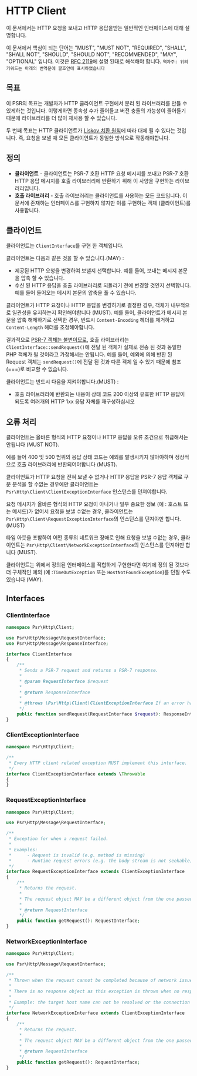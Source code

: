HTTP Client
===========

이 문서에서는 HTTP 요청을 보내고 HTTP 응답을받는 일반적인 인터페이스에 대해 설명합니다.

이 문서에서 핵심이 되는 단어는 "MUST", "MUST NOT", "REQUIRED", "SHALL", "SHALL NOT", "SHOULD", "SHOULD NOT", "RECOMMENDED", "MAY", "OPTIONAL" 입니다. 
이것은 [RFC 2119](http://tools.ietf.org/html/rfc2119)에 설명 된대로 해석해야 합니다.
`역자주: 위의 키워드는 아래의 번역문에 괄호안에 표시하였습니다`

## 목표

이 PSR의 목표는 개발자가 HTTP 클라이언트 구현에서 분리 된 라이브러리를 만들 수있게하는 것입니다.
이렇게하면 종속성 수가 줄어들고 버전 충돌의 가능성이 줄어들기 때문에 라이브러리를 더 많이 재사용 할 수 있습니다.

두 번째 목표는 HTTP 클라이언트가 [Liskov 치환 원칙][Liskov]에 따라 대체 될 수 있다는 것입니다.
즉, 요청을 보낼 때 모든 클라이언트가 동일한 방식으로 작동해야합니다.

## 정의

* **클라이언트** - 클라이언트는 PSR-7 호환 HTTP 요청 메시지를 보내고 PSR-7 호환 HTTP 응답 메시지를 호출 라이브러리에 반환하기 위해 이 사양을 구현하는 라이브러리입니다.
* **호출 라이브러리** - 호출 라이브러리는 클라이언트를 사용하는 모든 코드입니다. 이 문서에 존재하는 인터페이스를 구현하지 않지만 이를 구현하는 객체 (클라이언트)를 사용합니다.

## 클라이언트

클라이언트는 `ClientInterface`를 구현 한 객체입니다.

클라이언트는 다음과 같은 것을 할 수 있습니다.(MAY) :

* 제공된 HTTP 요청을 변경하여 보낼지 선택합니다. 예를 들어, 보내는 메시지 본문을 압축 할 수 있습니다.
* 수신 된 HTTP 응답을 호출 라이브러리로 되돌리기 전에 변경할 것인지 선택합니다. 예를 들어 들어오는 메시지 본문의 압축을 풀 수 있습니다.

클라이언트가 HTTP 요청이나 HTTP 응답을 변경하기로 결정한 경우, 객체가 내부적으로 일관성을 유지하는지 확인해야합니다 (MUST).
 예를 들어, 클라이언트가 메시지 본문을 압축 해제하기로 선택한 경우, 반드시 `Content-Encoding` 헤더를 제거하고`Content-Length` 헤더를 조정해야합니다.

결과적으로 [PSR-7 객체는 불변이므로](https://github.com/php-fig/fig-standards/blob/master/accepted/PSR-7-http-message-meta.md#why-value-objects), 호출 라이브러리는 `ClientInterface::sendRequest()`에 전달 된 객체가 실제로 전송 된 것과 동일한 PHP 객체가 될 것이라고 가정해서는 안됩니다.
예를 들어, 예외에 의해 반환 된 Request 객체는 `sendRequest()`에 전달 된 것과 다른 객체 일 수 있기 때문에 참조 (===)로 비교할 수 없습니다.

클라이언트는 반드시 다음을 지켜야합니다.(MUST) :

* 호출 라이브러리에 반환되는 내용이 상태 코드 200 이상의 유효한 HTTP 응답이 되도록 여러개의 HTTP 1xx 응답 자체를 재구성하십시오

## 오류 처리

클라이언트는 올바른 형식의 HTTP 요청이나 HTTP 응답을 오류 조건으로 취급해서는 안됩니다 (MUST NOT).

예를 들어 400 및 500 범위의 응답 상태 코드는 예외를 발생시키지 않아야하며 정상적으로 호출 라이브러리에 반환되어야합니다 (MUST).

클라이언트가 HTTP 요청을 전혀 보낼 수 없거나 HTTP 응답을 PSR-7 응답 객체로 구문 분석을 할 수없는 경우에만 클라이언트는 `Psr\Http\Client\ClientExceptionInterface` 인스턴스를 던져야합니다.

요청 메시지가 올바른 형식의 HTTP 요청이 아니거나 일부 중요한 정보 (예 : 호스트 또는 메서드)가 없어서 요청을 보낼 수없는 경우, 클라이언트는 `Psr\Http\Client\RequestExceptionInterface`의 인스턴스를 던져야만 합니다.(MUST)

타임 아웃을 포함하여 어떤 종류의 네트워크 장애로 인해 요청을 보낼 수없는 경우, 클라이언트는 `Psr\Http\Client\NetworkExceptionInterface`의 인스턴스를 던져야만 합니다 (MUST).

클라이언트는 위에서 정의된 인터페이스를 적합하게 구현한다면 여기에 정의 된 것보다 더 구체적인 예외 (예 :`TimeOutException` 또는 `HostNotFoundException`)를 던질 수도 있습니다 (MAY).

## Interfaces

### ClientInterface

```php
namespace Psr\Http\Client;

use Psr\Http\Message\RequestInterface;
use Psr\Http\Message\ResponseInterface;

interface ClientInterface
{
    /**
     * Sends a PSR-7 request and returns a PSR-7 response.
     *
     * @param RequestInterface $request
     *
     * @return ResponseInterface
     *
     * @throws \Psr\Http\Client\ClientExceptionInterface If an error happens while processing the request.
     */
    public function sendRequest(RequestInterface $request): ResponseInterface;
}
```

### ClientExceptionInterface

```php
namespace Psr\Http\Client;

/**
 * Every HTTP client related exception MUST implement this interface.
 */
interface ClientExceptionInterface extends \Throwable
{
}
```

### RequestExceptionInterface

```php
namespace Psr\Http\Client;

use Psr\Http\Message\RequestInterface;

/**
 * Exception for when a request failed.
 *
 * Examples:
 *      - Request is invalid (e.g. method is missing)
 *      - Runtime request errors (e.g. the body stream is not seekable)
 */
interface RequestExceptionInterface extends ClientExceptionInterface
{
    /**
     * Returns the request.
     *
     * The request object MAY be a different object from the one passed to ClientInterface::sendRequest()
     *
     * @return RequestInterface
     */
    public function getRequest(): RequestInterface;
}
```

### NetworkExceptionInterface

```php
namespace Psr\Http\Client;

use Psr\Http\Message\RequestInterface;

/**
 * Thrown when the request cannot be completed because of network issues.
 *
 * There is no response object as this exception is thrown when no response has been received.
 *
 * Example: the target host name can not be resolved or the connection failed.
 */
interface NetworkExceptionInterface extends ClientExceptionInterface
{
    /**
     * Returns the request.
     *
     * The request object MAY be a different object from the one passed to ClientInterface::sendRequest()
     *
     * @return RequestInterface
     */
    public function getRequest(): RequestInterface;
}
```

[Liskov]: https://en.wikipedia.org/wiki/Liskov_substitution_principle
